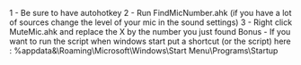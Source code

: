 1 - Be sure to have autohotkey
2 - Run FindMicNumber.ahk (if you have a lot of sources change the level of your mic in the sound settings)
3 - Right click MuteMic.ahk and replace the X by the number you just found
Bonus - If you want to run the script when windows start put a shortcut (or the script)
		here : %appdata&\Roaming\Microsoft\Windows\Start Menu\Programs\Startup
